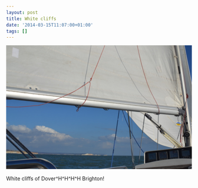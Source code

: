 ```yaml
---
layout: post
title: White cliffs
date: '2014-03-15T11:07:00+01:00'
tags: []
---
```

![Wite cliffs](/files/tumblr_n2h3z7nF9o1tq106bo1_1280.jpg)


White cliffs of Dover^H^H^H^H Brighton!


